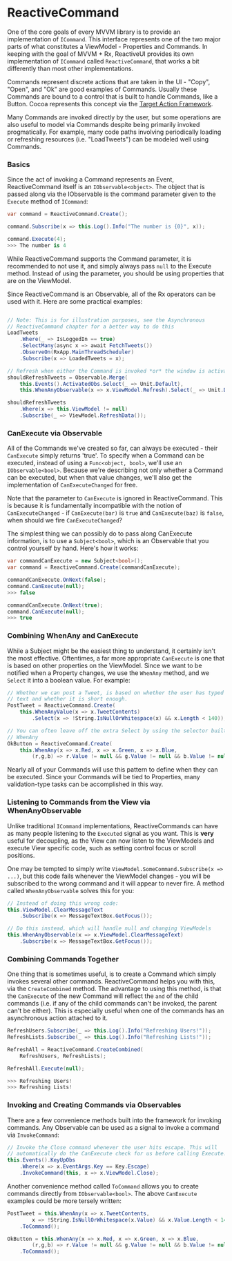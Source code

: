 # ReactiveCommand

One of the core goals of every MVVM library is to provide an implementation of
`ICommand`. This interface represents one of the two major parts of what
constitutes a ViewModel - Properties and Commands. In keeping with the goal of
MVVM + Rx, ReactiveUI provides its own implementation of `ICommand` called
`ReactiveCommand`, that works a bit differently than most other
implementations.

Commands represent discrete actions that are taken in the UI - "Copy", "Open",
and "Ok" are good examples of Commands. Usually these Commands are bound to a
control that is built to handle Commands, like a Button. Cocoa represents this
concept via the [Target Action
Framework](https://developer.apple.com/library/ios/documentation/general/conceptual/CocoaEncyclopedia/Target-Action/Target-Action.html).

Many Commands are invoked directly by the user, but some operations are also
useful to model via Commands despite being primarily invoked progmatically.
For example, many code paths involving periodically loading or refreshing
resources (i.e. "LoadTweets") can be modeled well using Commands.

### Basics

Since the act of invoking a Command represents an Event, ReactiveCommand
itself is an `IObservable<object>`. The object that is passed along via the
IObservable is the command parameter given to the `Execute` method of
`ICommand`:

```cs
var command = ReactiveCommand.Create();

command.Subscribe(x => this.Log().Info("The number is {0}", x));

command.Execute(4);
>>> The number is 4
```

While ReactiveCommand supports the Command parameter, it is recommended to not
use it, and simply always pass `null` to the Execute method. Instead of using
the parameter, you should be using properties that are on the ViewModel.

Since ReactiveCommand is an Observable, all of the Rx operators can be used
with it. Here are some practical examples:

```cs

// Note: This is for illustration purposes, see the Asynchronous
// ReactiveCommand chapter for a better way to do this
LoadTweets
    .Where(_ => IsLoggedIn == true)
    .SelectMany(async x => await FetchTweets())
    .ObserveOn(RxApp.MainThreadScheduler)
    .Subscribe(x => LoadedTweets = x);

// Refresh when either the Command is invoked *or* the window is activated
shouldRefreshTweets = Observable.Merge(
    this.Events().ActivatedObs.Select(_ => Unit.Default),
    this.WhenAnyObservable(x => x.ViewModel.Refresh).Select(_ => Unit.Default));

shouldRefreshTweets
    .Where(x => this.ViewModel != null)
    .Subscribe(_ => ViewModel.RefreshData());
```

### CanExecute via Observable

All of the Commands we've created so far, can always be executed - their
`CanExecute` simply returns 'true'. To specify when a Command can be executed,
instead of using a `Func<object, bool>`, we'll use an `IObservable<bool>`.
Because we're describing not only whether a Command can be executed, but when
that value changes, we'll also get the implementation of `CanExecuteChanged`
for free.

Note that the parameter to `CanExecute` is ignored in ReactiveCommand. This is
because it is fundamentally incompatible with the notion of
`CanExecuteChanged` - if `CanExecute(bar)` is `true` and `CanExecute(baz)` is
`false`, when should we fire `CanExecuteChanged`?

The simplest thing we can possibly do to pass along CanExecute information, is
to use a `Subject<bool>`, which is an Observable that you control yourself by
hand. Here's how it works:

```cs
var commandCanExecute = new Subject<bool>();
var command = ReactiveCommand.Create(commandCanExecute);

commandCanExecute.OnNext(false);
command.CanExecute(null);
>>> false

commandCanExecute.OnNext(true);
command.CanExecute(null);
>>> true
```

### Combining WhenAny and CanExecute

While a Subject might be the easiest thing to understand, it certainly isn't
the most effective. Oftentimes, a far more appropriate `CanExecute` is one
that is based on other properties on the ViewModel. Since we want to be
notified when a Property changes, we use the `WhenAny` method, and we `Select`
it into a boolean value. For example:

```cs
// Whether we can post a Tweet, is based on whether the user has typed any
// text and whether it is short enough.
PostTweet = ReactiveCommand.Create(
    this.WhenAnyValue(x => x.TweetContents)
        .Select(x => !String.IsNullOrWhitespace(x) && x.Length < 140));

// You can often leave off the extra Select by using the selector built into
// WhenAny
OkButton = ReactiveCommand.Create(
    this.WhenAny(x => x.Red, x => x.Green, x => x.Blue,
        (r,g,b) => r.Value != null && g.Value != null && b.Value != null));
```

Nearly all of your Commands will use this pattern to define when they can be
executed. Since your Commands will be tied to Properties, many validation-type
tasks can be accomplished in this way.

### Listening to Commands from the View via WhenAnyObservable

Unlike traditional `ICommand` implementations, ReactiveCommands can have as
many people listening to the `Executed` signal as you want. This is **very**
useful for decoupling, as the View can now listen to the ViewModels and
execute View specific code, such as setting control focus or scroll positions.

One may be tempted to simply write
`ViewModel.SomeCommand.Subscribe(x => ...)`, but this code fails whenever the
ViewModel changes - you will be subscribed to the wrong command and it will
appear to never fire. A method called `WhenAnyObservable` solves this for you:

```cs
// Instead of doing this wrong code:
this.ViewModel.ClearMessageText
    .Subscribe(x => MessageTextBox.GetFocus());

// Do this instead, which will handle null and changing ViewModels
this.WhenAnyObservable(x => x.ViewModel.ClearMessageText)
    .Subscribe(x => MessageTextBox.GetFocus());
```

### Combining Commands Together

One thing that is sometimes useful, is to create a Command which simply
invokes several other commands. ReactiveCommand helps you with this, via the
`CreateCombined` method. The advantage to using this method, is that the
`CanExecute` of the new Command will reflect the `and` of the child commands
(i.e. if any of the child commands can't be invoked, the parent can't be
 either). This is especially useful when one of the commands has an
asynchronous action attached to it.

```cs
RefreshUsers.Subscribe(_ => this.Log().Info("Refreshing Users!"));
RefreshLists.Subscribe(_ => this.Log().Info("Refreshing Lists!"));

RefreshAll = ReactiveCommand.CreateCombined(
    RefreshUsers, RefreshLists);

RefreshAll.Execute(null);

>>> Refreshing Users!
>>> Refreshing Lists!
```

### Invoking and Creating Commands via Observables

There are a few convenience methods built into the framework for invoking
commands. Any Observable can be used as a signal to invoke a command via
`InvokeCommand`:

```cs
// Invoke the Close command whenever the user hits escape. This will
// automatically do the CanExecute check for us before calling Execute.
this.Events().KeyUpObs
    .Where(x => x.EventArgs.Key == Key.Escape)
    .InvokeCommand(this, x => x.ViewModel.Close);
```

Another convenience method called `ToCommand` allows you to create commands
directly from `IObservable<bool>`. The above `CanExecute` examples could be
more tersely written:

```cs
PostTweet = this.WhenAny(x => x.TweetContents,
        x => !String.IsNullOrWhitespace(x.Value) && x.Value.Length < 140)
    .ToCommand();

OkButton = this.WhenAny(x => x.Red, x => x.Green, x => x.Blue,
        (r,g,b) => r.Value != null && g.Value != null && b.Value != null)
    .ToCommand();
```
